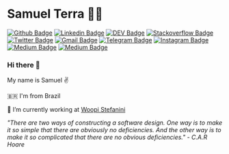 # Samuel Terra :man_technologist:

[![Github Badge](https://img.shields.io/badge/-Github-000?style=flat-square&logo=Github&logoColor=white&link=https://github.com/samuelterra22)](https://github.com/samuelterra22)
[![Linkedin Badge](https://img.shields.io/badge/-LinkedIn-blue?style=flat-square&logo=Linkedin&logoColor=white&link=https://www.linkedin.com/in/samuelterra22/)](https://www.linkedin.com/in/samuelterra22/)
[![DEV Badge](https://img.shields.io/badge/-DEV.to-000?style=flat-square&logo=dev.to&logoColor=white&link=https://dev.to/samuelterra22)](https://dev.to/samuelterra22)
[![Stackoverflow Badge](https://img.shields.io/badge/-Stackoverflow-4CA143?style=flat-square&logo=Stackoverflow&logoColor=white&link=https://stackoverflow.com/users/9738556/samuel)](https://stackoverflow.com/users/9738556/samuel)
[![Twitter Badge](https://img.shields.io/badge/-Twitter-1ca0f1?style=flat-square&labelColor=1ca0f1&logo=twitter&logoColor=white&link=https://twitter.com/samuelterra22)](https://twitter.com/samuelterra22)
[![Gmail Badge](https://img.shields.io/badge/-Gmail-c14438?style=flat-square&logo=Gmail&logoColor=white&link=mailto:samuelterra22@gmail.com)](mailto:samuelterra22@gmail.com)
[![Telegram Badge](https://img.shields.io/badge/-Telegram-1ca0f1?style=flat-square&labelColor=1ca0f1&logo=telegram&logoColor=white&link=https://t.me/samuelterra22)](https://t.me/samuelterra22)
[![Instagram Badge](https://img.shields.io/badge/-Instagram-C13584?style=flat-square&labelColor=C13584&logo=instagram&logoColor=white&link=https://www.instagram.com/samuelterra22/)](https://www.instagram.com/samuelterra22/)
[![Medium Badge](https://img.shields.io/badge/-Medium-808080?style=flat-square&labelColor=808080&logo=medium&logoColor=white&link=https://medium.com/@samuelterra22)](https://medium.com/@samuelterra22)
[![Medium Badge](https://img.shields.io/badge/-Spotify-66b758?style=flat-square&labelColor=66b758&logo=spotify&logoColor=white&link=https://open.spotify.com/user/samuelterra22?si=20d86b9a591043b1)](https://open.spotify.com/user/samuelterra22?si=20d86b9a591043b1)

### Hi there 👋

My name is Samuel ✌️

:brazil: I'm from Brazil

:rocket: I’m currently working at [Woopi Stefanini](https://www.linkedin.com/company/woopistefanini)
<!--
- 🌱 I’m currently learning ...
- 👯 I’m looking to collaborate on ...
- 🤔 I’m looking for help with ...
- 💬 Ask me about ...
- 📫 How to reach me: ...
- 😄 Pronouns: ...
- ⚡ Fun fact: ...
-->


_"There are two ways of constructing a software design. One way is to make it so simple that there are obviously no deficiencies. And the other way is to make it so complicated that there are no obvious deficiencies." - C.A.R Hoare_
